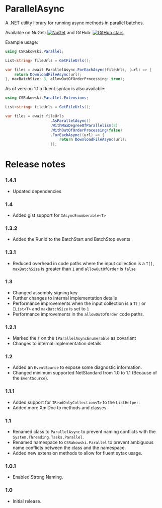 # ParallelAsync
A .NET utility library for running async methods in parallel batches.

Available on NuGet: [![NuGet](https://img.shields.io/nuget/v/CSRakowski.ParallelAsync.svg)](https://www.nuget.org/packages/CSRakowski.ParallelAsync/)
 and GitHub: [![GitHub stars](https://img.shields.io/github/stars/csrakowski/ParallelAsync.svg)](https://github.com/csrakowski/ParallelAsync/)

Example usage:
```cs
using CSRakowski.Parallel;

List<string> fileUrls = GetFileUrls();

var files = await ParallelAsync.ForEachAsync(fileUrls, (url) => {
    return DownloadFileAsync(url);
}, maxBatchSize: 8, allowOutOfOrderProcessing: true);
```

As of version 1.1 a fluent syntax is also available:
```cs
using CSRakowski.Parallel.Extensions;

List<string> fileUrls = GetFileUrls();

var files = await fileUrls
                    .AsParallelAsync()
                    .WithMaxDegreeOfParallelism(8)
                    .WithOutOfOrderProcessing(false)
                    .ForEachAsync((url) => {
                        return DownloadFileAsync(url);
                    });
```

# Release notes

### 1.4.1
* Updated dependencies
 
### 1.4
* Added gist support for `IAsyncEnumberable<T>`

### 1.3.2
* Added the RunId to the BatchStart and BatchStop events

### 1.3.1
* Reduced overhead in code paths where the input collection is a `T[]`, `maxBatchSize` is greater than `1` and `allowOutOfOrder` is `false`

### 1.3
* Changed assembly signing key
* Further changes to internal implementation details
* Performance improvements when the input collection is a `T[]` or `IList<T>` and `maxBatchSize` is set to `1`
* Performance improvements in the `allowOutOfOrder` code paths.

### 1.2.1
* Marked the `T` on the `IParallelAsyncEnumerable` as covariant
* Changes to internal implementation details

### 1.2
* Added an `EventSource` to expose some diagnostic information.
* Changed minimum supported NetStandard from 1.0 to 1.1 (Because of the `EventSource`).

### 1.1.1
* Added support for `IReadOnlyCollection<T>` to the `ListHelper`.
* Added more XmlDoc to methods and classes.

### 1.1
* Renamed class to `ParallelAsync` to prevent naming conflicts with the `System.Threading.Tasks.Parallel`.
* Renamed namespace to `CSRakowski.Parallel` to prevent ambiguous name conflicts between the class and the namespace.
* Added new extension methods to allow for fluent sytax usage.

### 1.0.1
* Enabled Strong Naming.

### 1.0
* Initial release.